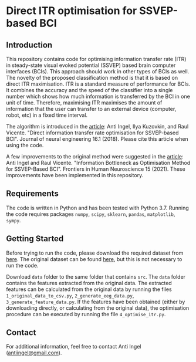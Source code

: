 # Direct ITR optimisation for SSVEP-based BCI

## Introduction

This repository contains code for optimising information transfer rate (ITR) in steady-state visual evoked potential (SSVEP) based brain computer interfaces (BCIs). This approach should work in other types of BCIs as well. The novelty of the proposed classification method is that it is based on direct ITR maximisation. ITR is a standard measure of performance for BCIs. It combines the accuracy and the speed of the classifier into a single number which shows how much information is transferred by the BCI in one unit of time. Therefore, maximising ITR maximises the amount of information that the user can transfer to an external device (computer, robot, etc) in a fixed time interval.

The algorithm is introduced in the [article](https://iopscience.iop.org/article/10.1088/1741-2552/aae8c7): Anti Ingel, Ilya Kuzovkin, and Raul Vicente. "Direct information transfer rate optimisation for SSVEP-based BCI". Journal of neural engineering 16.1 (2018). Please cite this article when using the code.

A few improvements to the original method were suggested in the [article](https://doi.org/10.3389/fnhum.2021.675091): Anti Ingel and Raul Vicente. "Information Bottleneck as Optimisation Method for SSVEP-Based BCI".  Frontiers in Human Neuroscience 15 (2021). These improvements have been implemented in this repository.

## Requirements

The code is written in Python and has been tested with Python 3.7. Running the code requires packages `numpy`, `scipy`, `sklearn`, `pandas`, `matplotlib`, `sympy`.

## Getting Started

Before trying to run the code, please download the required dataset from [here](https://drive.google.com/drive/folders/12Wu6377sfgYZ2qpOw_WUtgVYO97maDlu?usp=sharing). The original dataset can be found [here](http://www.bakardjian.com/work/ssvep_data_Bakardjian.html), but this is not necessary to run the code.

Download `data` folder to the same folder that contains `src`. The `data` folder contains the features extracted from the original data. The extracted features can be calculated from the original data by running the files `1_original_data_to_csv.py`, `2_generate_eeg_data.py`, `3_generate_feature_data.py`. If the features have been obtained (either by downloading directly, or calculating from the original data), the optimisation procedure can be executed by running the file `4_optimise_itr.py`.

## Contact

For additional information, feel free to contact Anti Ingel (antiingel@gmail.com).
